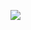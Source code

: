 ![](https://media.githubusercontent.com/media/dyzz/dyzz.github.io/master/images/InfernalContract.png)